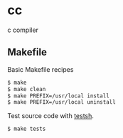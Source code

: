 # cc

c compiler

## Makefile

Basic Makefile recipes

``` bash
$ make
$ make clean
$ make PREFIX=/usr/local install
$ make PREFIX=/usr/local uninstall
```

Test source code with [testsh](https://github.com/jd297/testsh).

``` bash
$ make tests
```
